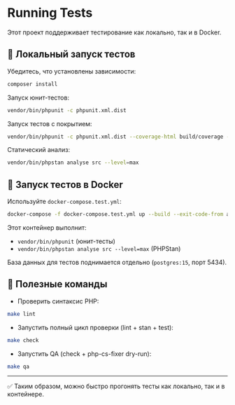 # Running Tests

Этот проект поддерживает тестирование как локально, так и в Docker.

## 🧪 Локальный запуск тестов

Убедитесь, что установлены зависимости:

```bash
composer install
```

Запуск юнит-тестов:

```bash
vendor/bin/phpunit -c phpunit.xml.dist
```

Запуск тестов с покрытием:

```bash
vendor/bin/phpunit -c phpunit.xml.dist --coverage-html build/coverage --coverage-text
```

Статический анализ:

```bash
vendor/bin/phpstan analyse src --level=max
```

## 🐳 Запуск тестов в Docker

Используйте `docker-compose.test.yml`:

```bash
docker-compose -f docker-compose.test.yml up --build --exit-code-from app
```

Этот контейнер выполнит:

- `vendor/bin/phpunit` (юнит-тесты)
- `vendor/bin/phpstan analyse src --level=max` (PHPStan)

База данных для тестов поднимается отдельно (`postgres:15`, порт 5434).

## 🔧 Полезные команды

- Проверить синтаксис PHP:
```bash
make lint
```

- Запустить полный цикл проверки (lint + stan + test):
```bash
make check
```

- Запустить QA (check + php-cs-fixer dry-run):
```bash
make qa
```

---
✅ Таким образом, можно быстро прогонять тесты как локально, так и в контейнере.
